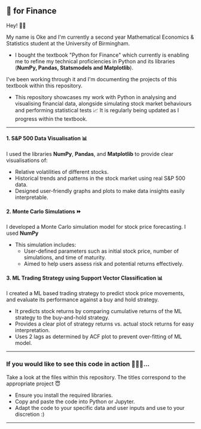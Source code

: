 ## 🐍 for Finance 
Hey! 👋🏾 

My name is Oke and I'm currently a second year Mathematical Economics & Statistics student at the University of Birmingham.
- I bought the textbook "Python for Finance" which currently is enabling me to refine my technical proficiencies in Python and its libraries (**NumPy, Pandas, Statsmodels and Matplotlib**). 

I've been working through it and I'm documenting the projects of this textbook within this repository. 

- This repository showcases my work with Python in analysing and visualising financial data, alongside simulating stock market behaviours and performing statistical tests 📈 It is regularly being updated as I progress within the textbook.

---

#### 1. S&P 500 Data Visualisation 📊
I used the libraries **NumPy**, **Pandas**, and **Matplotlib** to provide clear visualisations of:
  - Relative volatilities of different stocks.
  - Historical trends and patterns in the stock market using real S&P 500 data.
- Designed user-friendly graphs and plots to make data insights easily interpretable.

#### 2. Monte Carlo Simulations ⏩
I developed a Monte Carlo simulation model for stock price forecasting. I used **NumPy**
- This simulation includes:
  - User-defined parameters such as initial stock price, number of simulations, and time of maturity.
  - Aimed to help users assess risk and potential returns effectively.

#### 3. ML Trading Strategy using Support Vector Classification 📊
I created a ML based trading strategy to predict stock price movements, and evaluate its performance against a buy and hold strategy.
- It predicts stock returns by comparing cumulative returns of the ML strategy to the buy-and-hold strategy.
- Provides a clear plot of strategy returns vs. actual stock returns for easy interpretation.
- Uses 2 lags as determined by ACF plot to prevent over-fitting of ML model.

---

### If you would like to see this code in action 🏄🏾‍♀️...
Take a look at the files within this repository. The titles correspond to the appropriate project 😇
- Ensure you install the required libraries.
- Copy and paste the code into Python or Jupyter.
- Adapt the code to your specific data and user inputs and use to your discretion :)

---
